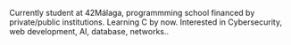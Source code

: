 Currently student at 42Málaga, programmming school financed by private/public institutions. Learning C by now. Interested in Cybersecurity, web development, AI, database, networks..

<!---
victorgorka/victorgorka is a ✨ special ✨ repository because its `README.md` (this file) appears on your GitHub profile.
You can click the Preview link to take a look at your changes.
--->
